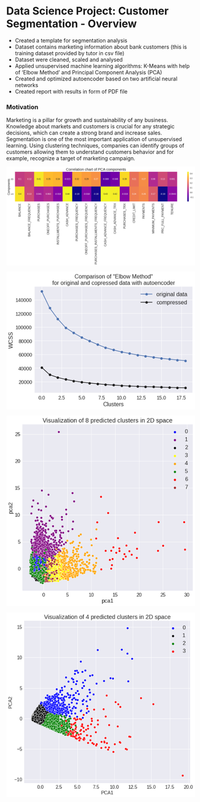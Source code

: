 
# Data Science Project: Customer Segmentation - Overview 
* Created a template for segmentation analysis 
* Dataset contains marketing information about bank customers (this is training dataset provided by tutor in csv file) 
* Dataset were cleaned, scaled and analysed
* Applied unsupervised machine learning algorithms: K-Means with help of ‘Elbow Method’ and Principal Component Analysis (PCA)
* Created and optimized autoencoder based on two artificial neural networks 
* Created report with results in form of PDF file 


### Motivation
Marketing is a pillar for growth and sustainability of any business. Knowledge about markets and customers is crucial for any strategic decisions, which can create a strong brand and increase sales. Segmentation is one of the most important application of unsupervised learning. Using clustering techniques, companies can identify groups of customers allowing them to understand customers behavior and for example, recognize a target of marketing campaign.

![](/Images/CorrelationChartPCA.png)


![](/Images/ElbowMethod_comparison.png)


![](/Images/PCA_2components.png)


![](/Images/PCA_2components_compresion.png)
